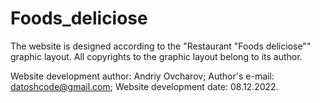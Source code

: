 # Foods_deliciose
The website is designed according to the "Restaurant "Foods deliciose"" graphic layout.
All copyrights to the graphic layout belong to its author.

Website development author: Andriy Ovcharov;
Author's e-mail: datoshcode@gmail.com;
Website development date: 08.12.2022.
